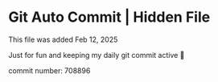 # Git Auto Commit | Hidden File

This file was added Feb 12, 2025

Just for fun and keeping my daily git commit active 🤪

commit number: 708896
